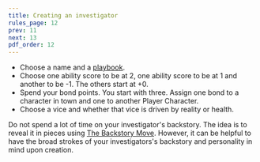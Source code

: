 ```yaml
---
title: Creating an investigator
rules_page: 12
prev: 11
next: 13
pdf_order: 12
---
```


- Choose a name and a [playbook](/playbooks).
- Choose one ability score to be at 2, one ability score to be at 1 and another to be -1. The others start at +0.
- Spend your bond points. You start with three. Assign one bond to a character in town and one to another Player Character.
- Choose a vice and whether that vice is driven by reality or health.

Do not spend a lot of time on your investigator's backstory. The idea is to reveal it in pieces using [The Backstory Move](/downtime-moves). However, it can be helpful to have the broad strokes of your investigators's backstory and personality in mind upon creation.
